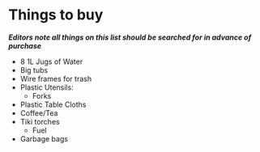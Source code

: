 # Things to buy

***Editors note all things on this list should be searched for in advance of purchase***

* 8 1L Jugs of Water
* Big tubs
* Wire frames for trash
* Plastic Utensils:
  * Forks
* Plastic Table Cloths
* Coffee/Tea
* Tiki torches
  * Fuel
* Garbage bags


